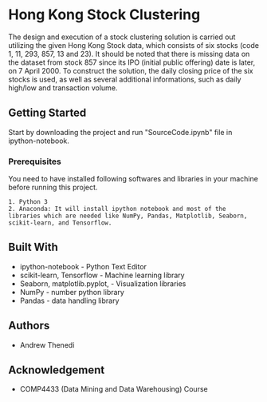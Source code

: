 # Hong Kong Stock Clustering

The design and execution of a stock clustering solution is carried out utilizing the given 
Hong Kong Stock data, which consists of six stocks (code 1, 11, 293, 857, 13 and 23). 
It should be noted that there is missing data on the dataset from stock 857 since its 
IPO (initial public offering) date is later, on 7 April 2000. To construct the solution, 
the daily closing price of the six stocks is used, as well as several additional informations, 
such as daily high/low and transaction volume.

## Getting Started

Start by downloading the project and run "SourceCode.ipynb" file in ipython-notebook.

### Prerequisites

You need to have installed following softwares and libraries in your machine before running this project.

```
1. Python 3
2. Anaconda: It will install ipython notebook and most of the libraries which are needed like NumPy, Pandas, Matplotlib, Seaborn, scikit-learn, and Tensorflow.
```

## Built With

* ipython-notebook - Python Text Editor
* scikit-learn, Tensorflow - Machine learning library
* Seaborn, matplotlib.pyplot, - Visualization libraries
* NumPy - number python library
* Pandas - data handling library

## Authors

* Andrew Thenedi

## Acknowledgement
* COMP4433 (Data Mining and Data Warehousing) Course
